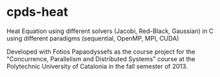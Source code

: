 cpds-heat
=========

Heat Equation using different solvers (Jacobi, Red-Black, Gaussian) in C using different paradigms (sequential, OpenMP, MPI, CUDA)

Developed with Fotios Papaodyssefs as the course project for the "Concurrence, Parallelism and Distributed Systems" course at the Polytechnic University of Catalonia in the fall semester of 2013.
